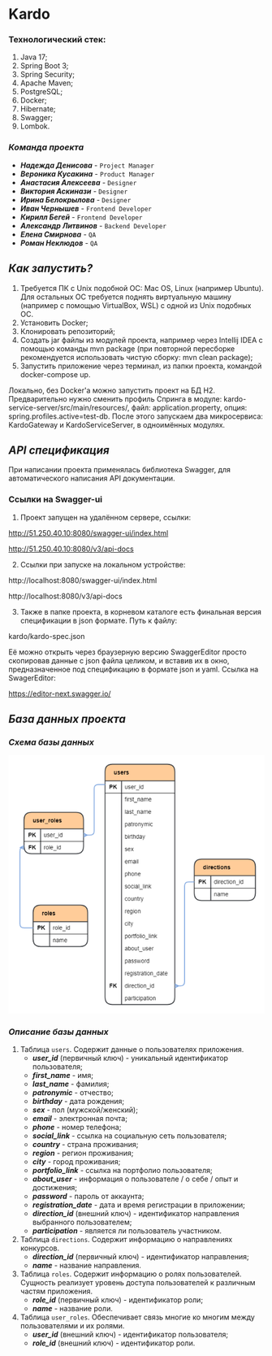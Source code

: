 # Kardo

### Технологический стек:

1. Java 17;
2. Spring Boot 3;
3. Spring Security;
4. Apache Maven;
5. PostgreSQL;
6. Docker;
7. Hibernate;
8. Swagger;
9. Lombok.

### _Команда проекта_

* _**Надежда Денисова**_ - `Project Manager`
* _**Вероника Кусакина**_ - `Product Manager`
* _**Анастасия Алексеева**_ - `Designer`
* _**Виктория Аскинази**_ - `Designer`
* _**Ирина Белокрылова**_ - `Designer`
* _**Иван Чернышев**_ - `Frontend Developer`
* _**Кирилл Бегей**_ - `Frontend Developer`
* _**Александр Литвинов**_ - `Backend Developer`
* _**Елена Смирнова**_ - `QA`
* _**Роман Неклюдов**_ - `QA`



## _Как запустить?_

1. Требуется ПК с Unix подобной ОС: Mac OS, Linux (например Ubuntu). Для остальных ОС требуется поднять виртуальную
   машину (например с помощью VirtualBox, WSL) с одной из Unix подобных ОС.
2. Установить Docker;
3. Клонировать репозиторий;
4. Создать jar файлы из модулей проекта, например через Intellij IDEA с помощью команды mvn package (при повторной
   пересборке рекомендуется использовать чистую сборку: mvn clean package);
5. Запустить приложение через терминал, из папки проекта, командой docker-compose up.

Локально, без Docker'a можно запустить проект на БД H2. Предварительно нужно сменить профиль 
Спринга в модуле: kardo-service-server/src/main/resources/, файл: application.property, опция: 
spring.profiles.active=test-db. После этого запускаем два микросервиса: KardoGateway и KardoServiceServer, 
в одноимённых модулях.

## _API спецификация_

При написании проекта применялась библиотека Swagger, для автоматического написания API документации.

### Ссылки на Swagger-ui

1. Проект запущен на удалённом сервере, ссылки:

http://51.250.40.10:8080/swagger-ui/index.html

http://51.250.40.10:8080/v3/api-docs

2. Ссылки при запуске на локальном устройстве:

http://localhost:8080/swagger-ui/index.html

http://localhost:8080/v3/api-docs

3. Также в папке проекта, в корневом каталоге есть финальная версия спецификации в json формате. 
Путь к файлу: 

kardo/kardo-spec.json

Её можно открыть через браузерную версию SwaggerEditor просто скопировав данные с json файла целиком, и
вставив их в окно, предназначенное под спецификацию в формате json и yaml. Ссылка на SwagerEditor:

https://editor-next.swagger.io/

## _База данных проекта_

### _Схема базы данных_

![ER-diagram Kardo Service.](kardo_db.png)

### _Описание базы данных_
1. Таблица `users`. Содержит данные о пользователях приложения.
   * _**user_id**_ (первичный ключ) - уникальный идентификатор пользователя;
   * _**first_name**_ - имя;
   * _**last_name**_ - фамилия;
   * _**patronymic**_ - отчество;
   * _**birthday**_ - дата рождения;
   * _**sex**_ - пол (мужской/женский);
   * _**email**_ - электронная почта;
   * _**phone**_ - номер телефона;
   * _**social_link**_ - ссылка на социальную сеть пользователя;
   * _**country**_ - страна проживания;
   * _**region**_ - регион проживания;
   * _**city**_ - город проживания;
   * _**portfolio_link**_ - ссылка на портфолио пользователя;
   * _**about_user**_ - информация о пользователе / о себе / опыт и достижения; 
   * _**password**_ - пароль от аккаунта;
   * _**registration_date**_ - дата и время регистрации в приложении;
   * _**direction_id**_ (внешний ключ) - идентификатор направления выбранного пользователем;
   * _**participation**_ - является ли пользователь участником.
2. Таблица `directions`. Содержит информацию о направлениях конкурсов.
   * _**direction_id**_ (первичный ключ) - идентификатор направления;
   * _**name**_ - название направления.
3. Таблица `roles`. Содержит информацию о ролях пользователей. Сущность реализует уровень 
доступа пользователей к различным частям приложения.
   * _**role_id**_ (первичный ключ) - идентификатор роли;
   * _**name**_ - название роли.
4. Таблица `user_roles`. Обеспечивает связь многие ко многим между пользователями и их ролями.
   * _**user_id**_ (внешний ключ) - идентификатор пользователя;
   * _**role_id**_ (внешний ключ) - идентификатор роли.